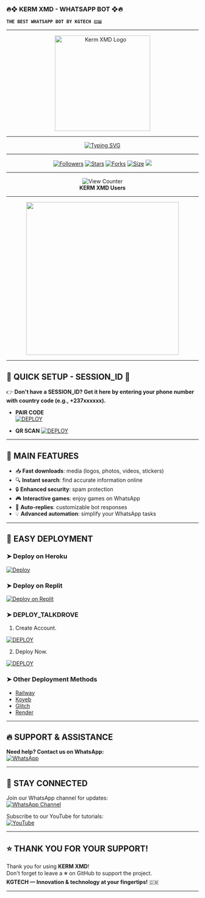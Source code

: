 ### 🔥❖ KERM XMD - WHATSAPP BOT ❖🔥  
**`THE BEST WHATSAPP BOT BY KGTECH 🇨🇲`**

---

<p align="center">
  <img src="https://files.catbox.moe/gqcoxn.jpeg" alt="Kerm XMD Logo" width="250"/>
</p>

---

<p align="center">
  <a href="#"><img src="https://readme-typing-svg.demolab.com?font=Fira+Code&size=22&pause=1000&color=FF4500&center=true&vCenter=true&width=450&lines=🔥+Welcome+to+KERM+XMD+🔥;🚀+The+most+powerful+WhatsApp+Bot!;💻+Developed+by+KGTECH+🇨🇲" alt="Typing SVG"></a>
</p>

---

<p align="center">
<a href="https://github.com/Kgtech-cmr/"><img title="Followers" src="https://img.shields.io/github/followers/Kgtech-cmr?color=blue&style=flat-square"></a>
<a href="https://github.com/Kgtech-cmr/KERM-XMD/stargazers"><img title="Stars" src="https://img.shields.io/github/stars/Kgtech-cmr/KERM-XMD?color=yellow&style=flat-square"></a>
<a href="https://github.com/Kgtech-cmr/KERM-XMD/network/members"><img title="Forks" src="https://img.shields.io/github/forks/Kgtech-cmr/KERM-XMD?color=green&style=flat-square"></a>
<a href="https://github.com/Kgtech-cmr/KERM-XMD/"><img title="Size" src="https://img.shields.io/github/repo-size/Kgtech-cmr/KERM-XMD?style=flat-square&color=red"></a>
<a href="https://github.com/Kgtech-cmr/KERM-XMD/graphs/commit-activity"><img src="https://img.shields.io/badge/Maintenance-YES-green.svg"></a>
</p>

---

<p align="center">
  <img src="https://profile-counter.glitch.me/KERM-XMD/count.svg" alt="View Counter" /><br>
  <strong>KERM XMD Users</strong>
</p>

---

<p align="center">
  <img src="https://media.giphy.com/media/3o7qE6Pnwep9LWrPtu/giphy.gif" width="400"/>
</p>

---

## 🔧 **QUICK SETUP - SESSION_ID** 🔧  
👉 **Don't have a SESSION_ID? Get it here by entering your phone number with country code (e.g., +237xxxxxx).**

- **PAIR CODE**  
<a href='https://kgtech-v2-session.onrender.com/pair' target="_blank"><img alt='DEPLOY' src='https://img.shields.io/badge/PAIR-CODE-h?color=navy&style=for-the-badge&logo=visualstudiocode'/></a></p>

- **QR SCAN**
<a href='https://kgtech-v2-session.onrender.com/wasiqr' target="_blank"><img alt='DEPLOY' src='https://img.shields.io/badge/SCAN-QR-h?color=navy&style=for-the-badge&logo=visualstudiocode'/></a></p>

---

## 🚀 **MAIN FEATURES**  
- 📥 **Fast downloads**: media (logos, photos, videos, stickers)  
- 🔍 **Instant search**: find accurate information online  
- 🔒 **Enhanced security**: spam protection  
- 🎮 **Interactive games**: enjoy games on WhatsApp  
- 🤖 **Auto-replies**: customizable bot responses  
- 💡 **Advanced automation**: simplify your WhatsApp tasks  

---

## 📂 **EASY DEPLOYMENT**

### ➤ **Deploy on Heroku**  
[![Deploy](https://www.herokucdn.com/deploy/button.svg)](https://dashboard.heroku.com/new-app?template=https://github.com/Kgtech-cmr/KERM-XMD)

### ➤ **Deploy on Replit**  
[![Deploy on Replit](https://img.shields.io/badge/DEPLOY%20ON%20REPLIT-orange?style=for-the-badge&logo=replit)](https://repl.it/github/Kgtech-cmr/KERM-XMD)

### ➤ **DEPLOY_TALKDROVE**

1. Create Account. 

<a href='https://host.talkdrove.com/auth/signup?ref=8F67E98D' target="_blank"><img alt='DEPLOY' src='https://img.shields.io/badge/CREATE-ACCOUNT-h?color=navy&style=for-the-badge&logo=visualstudiocode'/></a></p>

  2. Deploy Now. 

<a href='https://host.talkdrove.com/dashboard/select-bot/prepare-deployment?botId=4' target="_blank"><img alt='DEPLOY' src='https://img.shields.io/badge/DEPLOY-NOW-h?color=navy&style=for-the-badge&logo=visualstudiocode'/></a></p>


### ➤ **Other Deployment Methods**
- [Railway](https://railway.app/new)  
- [Koyeb](https://app.koyeb.com/auth/signin)  
- [Glitch](https://glitch.com/signup)  
- [Render](https://dashboard.render.com)  

---

## 🔥 **SUPPORT & ASSISTANCE**
**Need help? Contact us on WhatsApp:**  
[![WhatsApp](https://img.shields.io/badge/Whatsapp-25D366?style=for-the-badge&logo=whatsapp&logoColor=white)](https://wa.me/+237659535227?text=*Hi+Kerm!+I+need+help+with+KERM+XMD!*)

---

## 📢 **STAY CONNECTED**
Join our WhatsApp channel for updates:  
[![WhatsApp Channel](https://img.shields.io/badge/WhatsApp%20Channel-red?style=for-the-badge&logo=whatsapp)](https://whatsapp.com/channel/0029Vafn6hc7DAX3fzsKtn45)

Subscribe to our YouTube for tutorials:  
[![YouTube](https://img.shields.io/badge/YouTube-KGTECH-blue?style=for-the-badge&logo=youtube)](https://youtube.com/@KermHackTools-s9s)

---

## ⭐️ **THANK YOU FOR YOUR SUPPORT!**
Thank you for using **KERM XMD**!  
Don't forget to leave a **⭐️** on GitHub to support the project.  
**KGTECH — Innovation & technology at your fingertips!** 🇨🇲

---
